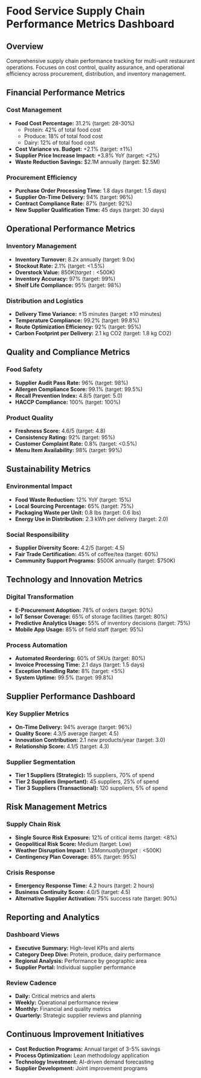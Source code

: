 # Food Service Supply Chain Performance Metrics Dashboard

## Overview
Comprehensive supply chain performance tracking for multi-unit restaurant operations. Focuses on cost control, quality assurance, and operational efficiency across procurement, distribution, and inventory management.

## Financial Performance Metrics

### Cost Management
- **Food Cost Percentage:** 31.2% (target: 28-30%)
  - Protein: 42% of total food cost
  - Produce: 18% of total food cost
  - Dairy: 12% of total food cost
- **Cost Variance vs. Budget:** +2.1% (target: ±1%)
- **Supplier Price Increase Impact:** +3.8% YoY (target: <2%)
- **Waste Reduction Savings:** $2.1M annually (target: $2.5M)

### Procurement Efficiency
- **Purchase Order Processing Time:** 1.8 days (target: 1.5 days)
- **Supplier On-Time Delivery:** 94% (target: 96%)
- **Contract Compliance Rate:** 87% (target: 92%)
- **New Supplier Qualification Time:** 45 days (target: 30 days)

## Operational Performance Metrics

### Inventory Management
- **Inventory Turnover:** 8.2x annually (target: 9.0x)
- **Stockout Rate:** 2.1% (target: <1.5%)
- **Overstock Value:** $850K (target: <$500K)
- **Inventory Accuracy:** 97% (target: 99%)
- **Shelf Life Compliance:** 95% (target: 98%)

### Distribution and Logistics
- **Delivery Time Variance:** ±15 minutes (target: ±10 minutes)
- **Temperature Compliance:** 99.2% (target: 99.8%)
- **Route Optimization Efficiency:** 92% (target: 95%)
- **Carbon Footprint per Delivery:** 2.1 kg CO2 (target: 1.8 kg CO2)

## Quality and Compliance Metrics

### Food Safety
- **Supplier Audit Pass Rate:** 96% (target: 98%)
- **Allergen Compliance Score:** 99.1% (target: 99.5%)
- **Recall Prevention Index:** 4.8/5 (target: 5.0)
- **HACCP Compliance:** 100% (target: 100%)

### Product Quality
- **Freshness Score:** 4.6/5 (target: 4.8)
- **Consistency Rating:** 92% (target: 95%)
- **Customer Complaint Rate:** 0.8% (target: <0.5%)
- **Menu Item Availability:** 98% (target: 99%)

## Sustainability Metrics

### Environmental Impact
- **Food Waste Reduction:** 12% YoY (target: 15%)
- **Local Sourcing Percentage:** 65% (target: 75%)
- **Packaging Waste per Unit:** 0.8 lbs (target: 0.6 lbs)
- **Energy Use in Distribution:** 2.3 kWh per delivery (target: 2.0)

### Social Responsibility
- **Supplier Diversity Score:** 4.2/5 (target: 4.5)
- **Fair Trade Certification:** 45% of coffee/tea (target: 60%)
- **Community Support Programs:** $500K annually (target: $750K)

## Technology and Innovation Metrics

### Digital Transformation
- **E-Procurement Adoption:** 78% of orders (target: 90%)
- **IoT Sensor Coverage:** 65% of storage facilities (target: 80%)
- **Predictive Analytics Usage:** 55% of inventory decisions (target: 75%)
- **Mobile App Usage:** 85% of field staff (target: 95%)

### Process Automation
- **Automated Reordering:** 60% of SKUs (target: 80%)
- **Invoice Processing Time:** 2.1 days (target: 1.5 days)
- **Exception Handling Rate:** 8% (target: <5%)
- **System Uptime:** 99.5% (target: 99.8%)

## Supplier Performance Dashboard

### Key Supplier Metrics
- **On-Time Delivery:** 94% average (target: 96%)
- **Quality Score:** 4.3/5 average (target: 4.5)
- **Innovation Contribution:** 2.1 new products/year (target: 3.0)
- **Relationship Score:** 4.1/5 (target: 4.3)

### Supplier Segmentation
- **Tier 1 Suppliers (Strategic):** 15 suppliers, 70% of spend
- **Tier 2 Suppliers (Important):** 45 suppliers, 25% of spend
- **Tier 3 Suppliers (Transactional):** 120 suppliers, 5% of spend

## Risk Management Metrics

### Supply Chain Risk
- **Single Source Risk Exposure:** 12% of critical items (target: <8%)
- **Geopolitical Risk Score:** Medium (target: Low)
- **Weather Disruption Impact:** $1.2M annually (target: <$500K)
- **Contingency Plan Coverage:** 85% (target: 95%)

### Crisis Response
- **Emergency Response Time:** 4.2 hours (target: 2 hours)
- **Business Continuity Score:** 4.0/5 (target: 4.5)
- **Alternative Supplier Activation:** 75% success rate (target: 90%)

## Reporting and Analytics

### Dashboard Views
- **Executive Summary:** High-level KPIs and alerts
- **Category Deep Dive:** Protein, produce, dairy performance
- **Regional Analysis:** Performance by geographic area
- **Supplier Portal:** Individual supplier performance

### Review Cadence
- **Daily:** Critical metrics and alerts
- **Weekly:** Operational performance review
- **Monthly:** Financial and quality metrics
- **Quarterly:** Strategic supplier reviews and planning

## Continuous Improvement Initiatives
- **Cost Reduction Programs:** Annual target of 3-5% savings
- **Process Optimization:** Lean methodology application
- **Technology Investment:** AI-driven demand forecasting
- **Supplier Development:** Joint improvement programs
